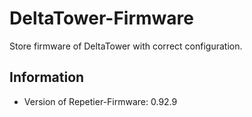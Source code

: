 # DeltaTower-Firmware
Store firmware of DeltaTower with correct configuration.

## Information
- Version of Repetier-Firmware: 0.92.9
